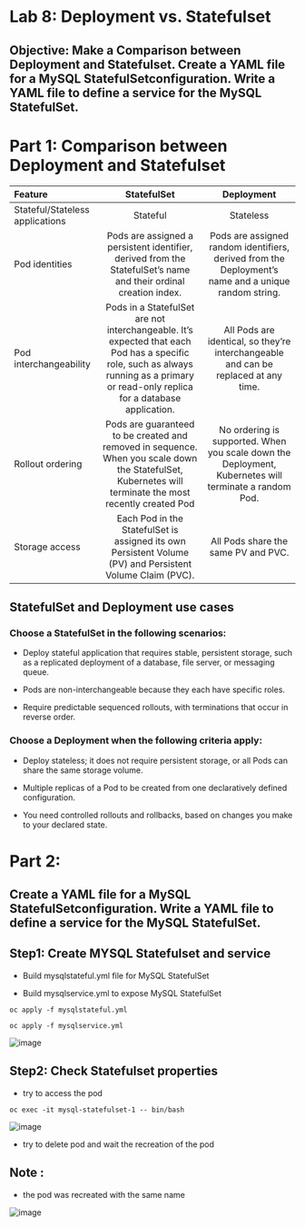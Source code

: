 # Lab 8: Deployment vs. Statefulset 

## Objective: Make a Comparison between Deployment and Statefulset. Create a YAML file for a MySQL StatefulSetconfiguration. Write a YAML file to define a service for the MySQL StatefulSet.

# Part 1: Comparison between Deployment and Statefulset

| Feature | StatefulSet | Deployment |
|:----------|:----------:|:----------:|
| Stateful/Stateless applications | Stateful | Stateless |
| Pod identities	| Pods are assigned a persistent identifier, derived from the StatefulSet’s name and their ordinal creation index.	 |Pods are assigned random identifiers, derived from the Deployment’s name and a unique random string.|
| Pod interchangeability | Pods in a StatefulSet are not interchangeable. It’s expected that each Pod has a specific role, such as always running as a primary or read-only replica for a database application.	 | All Pods are identical, so they’re interchangeable and can be replaced at any time. |
| Rollout ordering| Pods are guaranteed to be created and removed in sequence. When you scale down the StatefulSet, Kubernetes will terminate the most recently created Pod |No ordering is supported. When you scale down the Deployment, Kubernetes will terminate a random Pod.|
| Storage access | Each Pod in the StatefulSet is assigned its own Persistent Volume (PV) and Persistent Volume Claim (PVC). | All Pods share the same PV and PVC. |

## StatefulSet and Deployment use cases

### Choose a StatefulSet in the following scenarios:

- Deploy stateful application that requires stable, persistent storage, such as a replicated deployment of a database, file server, or messaging queue.

- Pods are non-interchangeable because they each have specific roles.

- Require predictable sequenced rollouts, with terminations that occur in reverse order.


### Choose a Deployment when the following criteria apply:

- Deploy stateless; it does not require persistent storage, or all Pods can share the same storage volume.

- Multiple replicas of a Pod to be created from one declaratively defined configuration.

- You need controlled rollouts and rollbacks, based on changes you make to your declared state.

# Part 2: 
## Create a YAML file for a MySQL StatefulSetconfiguration. Write a YAML file to define a service for the MySQL StatefulSet.

## Step1: Create MYSQL Statefulset and service 

- Build mysqlstateful.yml file for MySQL StatefulSet
  
- Build mysqlservice.yml to expose MySQL StatefulSet

 ```
oc apply -f mysqlstateful.yml
```

```
oc apply -f mysqlservice.yml
```

![image](https://github.com/ramy282/iVolve_OJT/assets/60857262/efd6d470-6da7-40b1-8a64-acf33bce8bc1)

## Step2: Check Statefulset properties 

- try to access the pod

```
oc exec -it mysql-statefulset-1 -- bin/bash
```
![image](https://github.com/ramy282/iVolve_OJT/assets/60857262/f0ec0563-dc63-4a3c-9bf3-d6e3c17846b0)

- try to delete pod and wait the recreation of the pod
## Note : 

- the pod was recreated with the same name
  
![image](https://github.com/ramy282/iVolve_OJT/assets/60857262/a5ceb5cf-2d08-4eed-afb1-01f4c58aab6d)



